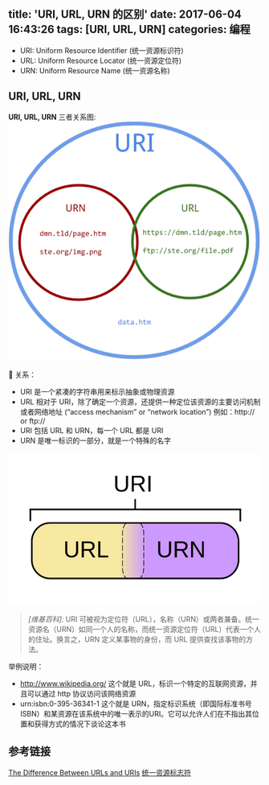 title: 'URI, URL, URN 的区别'
date: 2017-06-04 16:43:26
tags: [URI, URL, URN]
categories: 编程
---


- URI: Uniform Resource Identifier (统一资源标识符)
- URL: Uniform Resource Locator (统一资源定位符)
- URN: Uniform Resource Name (统一资源名称)

<!-- more -->

## URI, URL, URN

**URI, URL, URN** 三者关系图:
![](https://raw.githubusercontent.com/yingshandeng/image-host/master/data/URI-vs-URL.png)

📌 关系：
- URI 是一个紧凑的字符串用来标示抽象或物理资源
- URL 相对于 URI，除了确定一个资源，还提供一种定位该资源的主要访问机制或者网络地址 (“access mechanism” or “network location”) 例如：http:// or ftp://
- URI 包括 URL 和 URN，每一个 URL 都是 URI
- URN 是唯一标识的一部分，就是一个特殊的名字

![](https://raw.githubusercontent.com/yingshandeng/image-host/master/data/800px-URI_Euler_Diagram_no_lone_URIs.svg.png)
> *[维基百科]:* URI 可被视为定位符（URL），名称（URN）或两者兼备。统一资源名（URN）如同一个人的名称，而统一资源定位符（URL）代表一个人的住址。换言之，URN 定义某事物的身份，而 URL 提供查找该事物的方法。

举例说明：
- http://www.wikipedia.org/
	这个就是 URL，标识一个特定的互联网资源，并且可以通过 http 协议访问该网络资源
- urn:isbn:0-395-36341-1
	这个就是 URN，指定标识系统（即国际标准书号ISBN）和某资源在该系统中的唯一表示的URI。它可以允许人们在不指出其位置和获得方式的情况下谈论这本书

## 参考链接
[The Difference Between URLs and URIs](https://danielmiessler.com/study/url-uri/#gs.taQ4gpU)
[统一资源标志符](https://zh.wikipedia.org/zh-cn/%E7%BB%9F%E4%B8%80%E8%B5%84%E6%BA%90%E6%A0%87%E5%BF%97%E7%AC%A6)